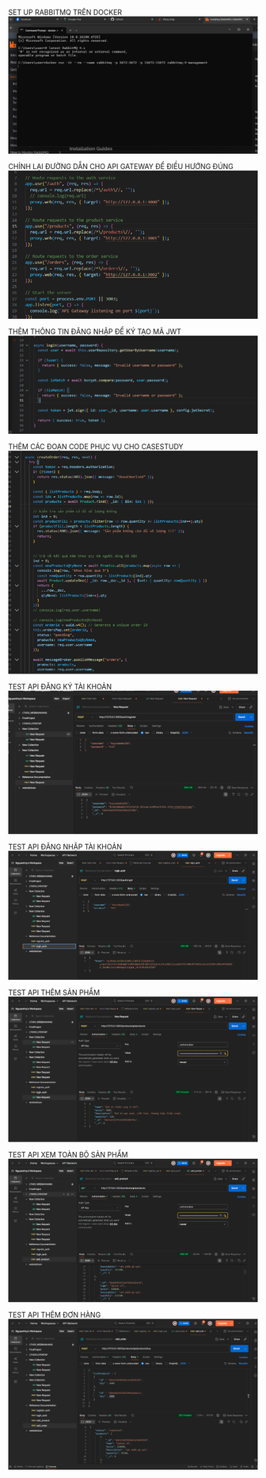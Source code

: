 SET UP RABBITMQ TRÊN DOCKER
![code in project](public/1.png)  

CHỈNH LẠI ĐƯỜNG DẪN CHO API GATEWAY ĐỂ ĐIỀU HƯỚNG ĐÚNG
![code in project](public/2_chinh_duong_dan.png)

THÊM THÔNG TIN ĐĂNG NHẬP ĐỂ KÝ TẠO MÃ JWT
![code in project](public/3.png)

THÊM CÁC ĐOẠN CODE PHỤC VỤ CHO CASESTUDY
![code in project](public/4_them_cac_code_phuc_vu_cho_case_study.png)

TEST API ĐĂNG KÝ TÀI KHOẢN
![code in project](public/5_register_post_man.png)

TEST API ĐĂNG NHẬP TÀI KHOẢN
![code in project](public/6_login_post_man.png)

TEST API THÊM SẢN PHẨM
![code in project](public/7_add_product.png)

TEST API XEM TOÀN BỘ SẢN PHẨM
![code in project](public/8_get_more_product.png)

TEST API THÊM ĐƠN HÀNG
![code in project](public/9_create_order.png)
